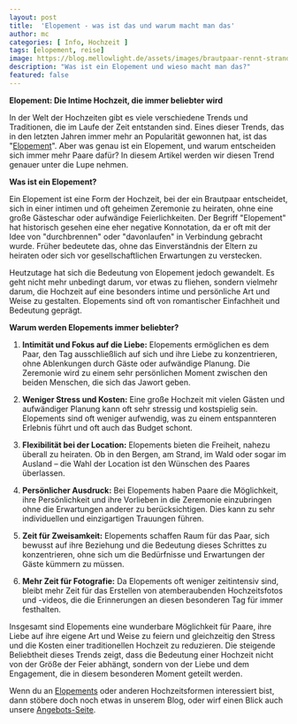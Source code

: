 ```yaml
---
layout: post
title:  'Elopement - was ist das und warum macht man das'
author: mc
categories: [ Info, Hochzeit ]
tags: [elopement, reise]
image: https://blog.mellowlight.de/assets/images/brautpaar-rennt-strand.webp
description: "Was ist ein Elopement und wieso macht man das?"
featured: false
---
```

**Elopement: Die Intime Hochzeit, die immer beliebter wird**

In der Welt der Hochzeiten gibt es viele verschiedene Trends und Traditionen, die im Laufe der Zeit entstanden sind. Eines dieser Trends, das in den letzten Jahren immer mehr an Popularität gewonnen hat, ist das "[Elopement](https://mellowlight.de/services.html#elopement)". Aber was genau ist ein Elopement, und warum entscheiden sich immer mehr Paare dafür? In diesem Artikel werden wir diesen Trend genauer unter die Lupe nehmen.

**Was ist ein Elopement?**

Ein Elopement ist eine Form der Hochzeit, bei der ein Brautpaar entscheidet, sich in einer intimen und oft geheimen Zeremonie zu heiraten, ohne eine große Gästeschar oder aufwändige Feierlichkeiten. Der Begriff "Elopement" hat historisch gesehen eine eher negative Konnotation, da er oft mit der Idee von "durchbrennen" oder "davonlaufen" in Verbindung gebracht wurde. Früher bedeutete das, ohne das Einverständnis der Eltern zu heiraten oder sich vor gesellschaftlichen Erwartungen zu verstecken.

Heutzutage hat sich die Bedeutung von Elopement jedoch gewandelt. Es geht nicht mehr unbedingt darum, vor etwas zu fliehen, sondern vielmehr darum, die Hochzeit auf eine besonders intime und persönliche Art und Weise zu gestalten. Elopements sind oft von romantischer Einfachheit und Bedeutung geprägt.

**Warum werden Elopements immer beliebter?**

1. **Intimität und Fokus auf die Liebe:** Elopements ermöglichen es dem Paar, den Tag ausschließlich auf sich und ihre Liebe zu konzentrieren, ohne Ablenkungen durch Gäste oder aufwändige Planung. Die Zeremonie wird zu einem sehr persönlichen Moment zwischen den beiden Menschen, die sich das Jawort geben.

2. **Weniger Stress und Kosten:** Eine große Hochzeit mit vielen Gästen und aufwändiger Planung kann oft sehr stressig und kostspielig sein. Elopements sind oft weniger aufwendig, was zu einem entspannteren Erlebnis führt und oft auch das Budget schont.

3. **Flexibilität bei der Location:** Elopements bieten die Freiheit, nahezu überall zu heiraten. Ob in den Bergen, am Strand, im Wald oder sogar im Ausland – die Wahl der Location ist den Wünschen des Paares überlassen.

4. **Persönlicher Ausdruck:** Bei Elopements haben Paare die Möglichkeit, ihre Persönlichkeit und ihre Vorlieben in die Zeremonie einzubringen ohne die Erwartungen anderer zu berücksichtigen. Dies kann zu sehr individuellen und einzigartigen Trauungen führen.

5. **Zeit für Zweisamkeit:** Elopements schaffen Raum für das Paar, sich bewusst auf ihre Beziehung und die Bedeutung dieses Schrittes zu konzentrieren, ohne sich um die Bedürfnisse und Erwartungen der Gäste kümmern zu müssen.

6. **Mehr Zeit für Fotografie:** Da Elopements oft weniger zeitintensiv sind, bleibt mehr Zeit für das Erstellen von atemberaubenden Hochzeitsfotos und -videos, die die Erinnerungen an diesen besonderen Tag für immer festhalten.

Insgesamt sind Elopements eine wunderbare Möglichkeit für Paare, ihre Liebe auf ihre eigene Art und Weise zu feiern und gleichzeitig den Stress und die Kosten einer traditionellen Hochzeit zu reduzieren. Die steigende Beliebtheit dieses Trends zeigt, dass die Bedeutung einer Hochzeit nicht von der Größe der Feier abhängt, sondern von der Liebe und dem Engagement, die in diesem besonderen Moment geteilt werden.

Wenn du an [Elopements](https://mellowlight.de/services.html#elopement) oder anderen Hochzeitsformen interessiert bist, dann stöbere doch noch etwas in unserem Blog, oder wirf einen Blick auch unsere [Angebots-Seite](https://mellowlight.de/services.html).